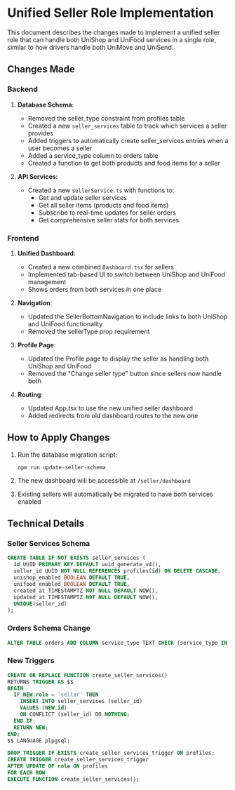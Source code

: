 # Unified Seller Role Implementation

This document describes the changes made to implement a unified seller role that can handle both UniShop and UniFood services in a single role, similar to how drivers handle both UniMove and UniSend.

## Changes Made

### Backend

1. **Database Schema**:
   - Removed the seller_type constraint from profiles table
   - Created a new `seller_services` table to track which services a seller provides
   - Added triggers to automatically create seller_services entries when a user becomes a seller
   - Added a service_type column to orders table
   - Created a function to get both products and food items for a seller

2. **API Services**:
   - Created a new `sellerService.ts` with functions to:
     - Get and update seller services
     - Get all seller items (products and food items)
     - Subscribe to real-time updates for seller orders
     - Get comprehensive seller stats for both services

### Frontend

1. **Unified Dashboard**:
   - Created a new combined `Dashboard.tsx` for sellers
   - Implemented tab-based UI to switch between UniShop and UniFood management
   - Shows orders from both services in one place

2. **Navigation**:
   - Updated the SellerBottomNavigation to include links to both UniShop and UniFood functionality
   - Removed the sellerType prop requirement

3. **Profile Page**:
   - Updated the Profile page to display the seller as handling both UniShop and UniFood
   - Removed the "Change seller type" button since sellers now handle both

4. **Routing**:
   - Updated App.tsx to use the new unified seller dashboard
   - Added redirects from old dashboard routes to the new one

## How to Apply Changes

1. Run the database migration script:
   ```
   npm run update-seller-schema
   ```

2. The new dashboard will be accessible at `/seller/dashboard`

3. Existing sellers will automatically be migrated to have both services enabled

## Technical Details

### Seller Services Schema

```sql
CREATE TABLE IF NOT EXISTS seller_services (
  id UUID PRIMARY KEY DEFAULT uuid_generate_v4(),
  seller_id UUID NOT NULL REFERENCES profiles(id) ON DELETE CASCADE,
  unishop_enabled BOOLEAN DEFAULT TRUE,
  unifood_enabled BOOLEAN DEFAULT TRUE,
  created_at TIMESTAMPTZ NOT NULL DEFAULT NOW(),
  updated_at TIMESTAMPTZ NOT NULL DEFAULT NOW(),
  UNIQUE(seller_id)
);
```

### Orders Schema Change

```sql
ALTER TABLE orders ADD COLUMN service_type TEXT CHECK (service_type IN ('unishop', 'unifood'));
```

### New Triggers

```sql
CREATE OR REPLACE FUNCTION create_seller_services()
RETURNS TRIGGER AS $$
BEGIN
  IF NEW.role = 'seller' THEN
    INSERT INTO seller_services (seller_id)
    VALUES (NEW.id)
    ON CONFLICT (seller_id) DO NOTHING;
  END IF;
  RETURN NEW;
END;
$$ LANGUAGE plpgsql;

DROP TRIGGER IF EXISTS create_seller_services_trigger ON profiles;
CREATE TRIGGER create_seller_services_trigger
AFTER UPDATE OF role ON profiles
FOR EACH ROW
EXECUTE FUNCTION create_seller_services();
``` 
